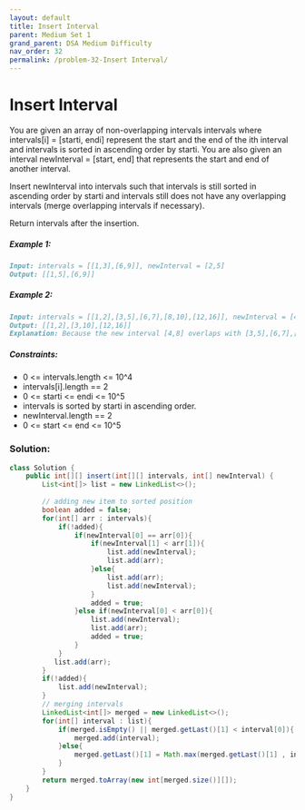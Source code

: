 ```yaml
---
layout: default
title: Insert Interval
parent: Medium Set 1
grand_parent: DSA Medium Difficulty
nav_order: 32
permalink: /problem-32-Insert Interval/
---
```

# Insert Interval
You are given an array of non-overlapping intervals intervals where intervals[i] = [starti, endi] represent the start and the end of the ith interval and intervals is sorted in ascending order by starti. You are also given an interval newInterval = [start, end] that represents the start and end of another interval.

Insert newInterval into intervals such that intervals is still sorted in ascending order by starti and intervals still does not have any overlapping intervals (merge overlapping intervals if necessary).

Return intervals after the insertion.

##### Example 1:
```markdown
Input: intervals = [[1,3],[6,9]], newInterval = [2,5]
Output: [[1,5],[6,9]]
```
##### Example 2:
```markdown
Input: intervals = [[1,2],[3,5],[6,7],[8,10],[12,16]], newInterval = [4,8]
Output: [[1,2],[3,10],[12,16]]
Explanation: Because the new interval [4,8] overlaps with [3,5],[6,7],[8,10].
```
##### Constraints:
* 0 <= intervals.length <= 10^4
* intervals[i].length == 2
* 0 <= starti <= endi <= 10^5
* intervals is sorted by starti in ascending order.
* newInterval.length == 2
* 0 <= start <= end <= 10^5

### Solution: 
```java
class Solution {
    public int[][] insert(int[][] intervals, int[] newInterval) {
        List<int[]> list = new LinkedList<>();
        
        // adding new item to sorted position 
        boolean added = false;
        for(int[] arr : intervals){
            if(!added){
                if(newInterval[0] == arr[0]){
                    if(newInterval[1] < arr[1]){
                        list.add(newInterval);
                        list.add(arr);
                    }else{
                        list.add(arr);
                        list.add(newInterval);
                    }
                    added = true;
                }else if(newInterval[0] < arr[0]){
                    list.add(newInterval);
                    list.add(arr);
                    added = true;
                }
            }
           list.add(arr); 
        }
        if(!added){
            list.add(newInterval);
        }
        // merging intervals
        LinkedList<int[]> merged = new LinkedList<>();
        for(int[] interval : list){
            if(merged.isEmpty() || merged.getLast()[1] < interval[0]){
                merged.add(interval);
            }else{
                merged.getLast()[1] = Math.max(merged.getLast()[1] , interval[1]);
            }
        }
        return merged.toArray(new int[merged.size()][]);
    }
}
```